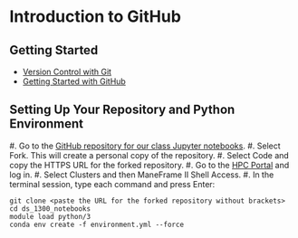 # Introduction to GitHub

## Getting Started

* [Version Control with Git](http://faculty.smu.edu/csc/workshops/2020/summer/git/)
* [Getting Started with GitHub](https://docs.github.com/en/github/getting-started-with-github)

## Setting Up Your Repository and Python Environment

#. Go to the [GitHub repository for our class Jupyter notebooks](https://github.com/SouthernMethodistUniversity/ds_1300_notebooks).
#. Select Fork. This will create a personal copy of the repository.
#. Select Code and copy the HTTPS URL for the forked repository.
#. Go to the [HPC Portal](https://hpc.smu.edu) and log in.
#. Select Clusters and then ManeFrame II Shell Access.
#. In the terminal session, type each command and press Enter:

```
git clone <paste the URL for the forked repository without brackets>
cd ds_1300_notebooks
module load python/3
conda env create -f environment.yml --force
```


